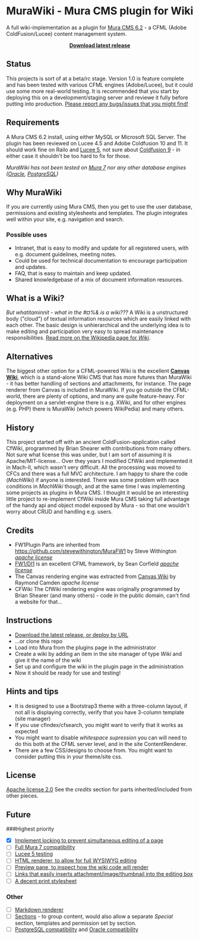 # MuraWiki - Mura CMS plugin for Wiki
A full wiki-implementation as a plugin for [Mura CMS 6.2](http://www.getmura.com/) - a CFML (Adobe ColdFusion/Lucee) content management system.

<p align="center"><strong><a href="https://github.com/fraxen/mura500/releases">Download latest release</a></strong></p>

## Status
This projects is sort of at a beta/rc stage. Version 1.0 is feature complete and has been tested with various CFML engines (Adobe/Lucee), but it could use some more real-world testing. It is recommended that you start by deploying this on a development/staging server and reviewe it fully before putting into production.
[Please report any bugs/issues that you might find!](https://github.com/fraxen/murawiki/issues)

## Requirements
A Mura CMS 6.2 install, using either MySQL or Microsoft SQL Server. The plugin has been reviewed on Lucee 4.5 and Adobe Coldfusion 10 and 11. It should work fine on Railo and [Lucee 5](https://github.com/fraxen/murawiki/issues/28), not sure about [Coldfusion 9](https://github.com/fraxen/murawiki/issues/29) - in either case it shouldn't be too hard to fix for those.

*MuraWiki has not been tested on [Mura 7](https://github.com/fraxen/murawiki/issues/25) nor any other database engines ([Oracle](https://github.com/fraxen/murawiki/issues/26), [PostgreSQL](https://github.com/fraxen/murawiki/issues/27))*


## Why MuraWiki
If you are currently using Mura CMS, then you get to use the user database, permissions and existing stylesheets and templates. The plugin integrates well within your site, e.g. navigation and search.

### Possible uses
* Intranet, that is easy to modify and update for all registered users, with e.g. document guidelines, meeting notes.
* Could be used for technical documentation to encourage participation and updates.
* FAQ, that is easy to maintain and keep updated.
* Shared knowledgebase of a mix of document information resources.

## What is a Wiki?
*But whatitaminnit - what in the #¤%& is a wiki???* A Wiki is a unstructured body ("cloud") of textual information resources which are easily linked with each other. The basic design is unhierarchical and the underlying idea is to make editing and participation very easy to spread maintenance responsibilities. [Read more on the Wikipedia page for *Wiki*](https://en.wikipedia.org/wiki/Wiki).

## Alternatives
The biggest other option for a CFML-powered Wiki is the excellent **[Canvas Wiki](http://canvas.riaforge.org)**, which is a stand-alone Wiki CMS that has more futures than MuraWiki - it has better handling of sections and attachments, for instance. The page renderer from Canvas is included in MuraWiki.
If you go outside the CFML-world, there are plenty of options, and many are quite feature-heavy. For deployment on a servlet-engine there is e.g. XWiki, and for other engines (e.g. PHP) there is MuraWiki (which powers WikiPedia) and many others.


## History
This project started off with an ancient ColdFusion-application called CfWiki, programmed by Brian Shearer with contributions from many others. Not sure what license this was under, but I am sort of assuming it is Apache/MIT-license...
Over they years I modified CfWiki and implemented it in Mach-II, which wasn't very difficult. All the processing was moved to CFCs and there was a full MVC architecture. I am happy to share the code (*MachWiki*) if anyone is interested.
There was some problem with race conditions in *MachWiki* though, and at the same time I was implementing some projects as plugins in Mura CMS. I thought it would be an interesting little project to re-implement CfWiki inside Mura CMS taking full advantage of the handy api and object model exposed by Mura - so that one wouldn't worry about CRUD and handling e.g. users.


## Credits
* FW1Plugin Parts are inherited from https://github.com/stevewithington/MuraFW1 by Steve Withington _[apache license](https://raw.githubusercontent.com/stevewithington/MuraFW1/develop/license.txt)_
* [FW1/DI1](https://github.com/framework-one/fw1) is an excellent CFML framework, by Sean Corfield _[apache license](https://raw.githubusercontent.com/framework-one/fw1/develop/LICENSE)_
* The Canvas rendering engine was extracted from [Canvas Wiki](http://canvas.riaforge.org/) by Raymond Camden _apache license_
* CFWiki The CfWiki rendering engine was originally programmed by Brian Shearer (and many others) - code in the public domain, can't find a website for that...

## Instructions
* [Download the latest release, or deploy by URL](https://github.com/fraxen/murawiki/releases)
* ...or clone this repo
* Load into Mura from the plugins page in the administrator
* Create a wiki by adding an item in the site manager of type _Wiki_ and give it the name of the wiki
* Set up and configure the wiki in the plugin page in the administration
* Now it should be ready for use and testing!

## Hints and tips
* It is designed to use a Bootstrap3 theme with a three-column layout, if not all is displaying correctly, verify that you have 3-column template (site manager)
* If you use cfindex/cfsearch, you might want to verify that it works as expected
* You might want to disable _whitespace supression_ you can will need to do this both at the CFML server level, and in the site ContentRenderer.
* There are a few CSS/designs to choose from. You might want to consider putting this in your theme/site css.

## License
[Apache license 2.0](https://raw.githubusercontent.com/fraxen/murawiki/master/LICENSE)
See the _credits_ section for parts inherited/included from other pieces.

## Future
###Highest priority
* [x] [Implement locking to prevent simultaneous editing of a page](https://github.com/fraxen/murawiki/issues/24)
* [ ] [Full Mura 7 compatibility](https://github.com/fraxen/murawiki/issues/25)
* [ ] [Lucee 5 testing](https://github.com/fraxen/murawiki/issues/28)
* [ ] [HTML renderer, to allow for full WYSIWYG editing](https://github.com/fraxen/murawiki/issues/30)
* [ ] [Preview pane, to inspect how the wiki code will render](https://github.com/fraxen/murawiki/issues/33)
* [ ] [Links that easily inserts attachment/image/thumbnail into the editing box](https://github.com/fraxen/murawiki/issues/34)
* [ ] [A decent print stylesheet](https://github.com/fraxen/murawiki/issues/36)

### Other
* [ ] [Markdown renderer](https://github.com/fraxen/murawiki/issues/31)
* [ ] [Sections](https://github.com/fraxen/murawiki/issues/32) - to group content, would also allow a separate _Special_ section, templates and permission set by section.
* [ ] [PostgreSQL compatibility](https://github.com/fraxen/murawiki/issues/27) and [Oracle compatibility](https://github.com/fraxen/murawiki/issues/26)
